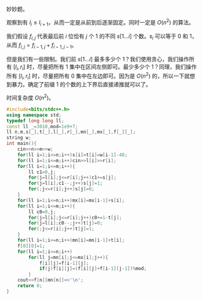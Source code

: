 妙妙题。

观察到有 $l_i\le l_{i+1}$，从而一定是从前到后逐渐固定。同时一定是 $O(n^2)$ 的算法。

我们假设 $f_{i,j}$ 代表最后前 $i$ 位恰有 $j$ 个 $1$ 的不同 $s[1…i]$ 个数。$s_i$ 可以等于 $0$ 和 $1$，从而 $f_{i,j}=f_{i-1,j}+f_{i-1,j-1}$。

但是我们有一些限制。我们前 $s[1…i]$ 最多多少个 $1$？我们使用贪心，我们操作所有 $[l_i,r_i]$ 时，尽量把所有 $1$ 集中在区间左侧即可。最少多少个 $1$？同理，我们操作所有 $[l_i,r_i]$ 时，尽量把所有 $0$ 集中在左边即可。因为是 $O(n^2)$ 的，所以一下就想到暴力。确定了前缀 $1$ 的个数的上下界后直接递推就可以了。

时间复杂度 $O(n^2)$。

```cpp
#include<bits/stdc++.h>
using namespace std;
typedef long long ll;
const ll _=3010,mod=1e9+7;
ll n,m,s[_],t[_],l[_],r[_],mn[_],mx[_],f[_][_];
string w;
int main(){
	cin>>n>>m>>w;
	for(ll i=1;i<=n;i++)s[i]=t[i]=w[i-1]-48;
	for(ll i=1;i<=m;i++)cin>>l[i]>>r[i];
	for(ll i=1;i<=m;i++){
		ll c1=0,j;
		for(j=l[i];j<=r[i];j++)c1+=s[j];
		for(j=l[i];c1--;j++)s[j]=1;
		for(;j<=r[i];j++)s[j]=0;
	}
	for(ll i=1;i<=n;i++)mx[i]=mx[i-1]+s[i];
	for(ll i=1;i<=m;i++){
		ll c0=0,j;
		for(j=l[i];j<=r[i];j++)c0+=1-t[j];
		for(j=l[i];c0--;j++)t[j]=0;
		for(;j<=r[i];j++)t[j]=1;
	}
	for(ll i=1;i<=n;i++)mn[i]=mn[i-1]+t[i];
	f[0][0]=1;
	for(ll i=1;i<=n;i++)
		for(ll j=mn[i];j<=mx[i];j++){
			f[i][j]=f[i-1][j];
			if(j)f[i][j]=(f[i][j]+f[i-1][j-1])%mod;
		}
	cout<<f[n][mn[n]]<<'\n';
	return 0;
}
```
